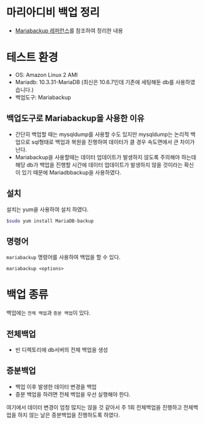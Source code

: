# 마리아디비 백업 정리
- [Mariabackup 레퍼런스](https://mariadb.com/kb/en/mariabackup-overview/#difference-in-versioning-schemes)를 참조하여 정리한 내용


# 테스트 환경
- OS: Amazon Linux 2 AMI
- Mariadb: 10.3.31-MariaDB (최신은 10.6.7인데 기존에 세팅해둔 db를 사용하였습니다.)
- 백업도구: Mariabackup

## 백업도구로 Mariabackup을 사용한 이유
- 간단히 백업할 때는 mysqldump를 사용할 수도 있지만 mysqldump는 논리적 백업으로 sql형태로 백업과 복원을 진행하여 데이터가 클 경우 속도면에서 큰 차이가 난다.
- Mariabackup을 사용할때는 데이터 업데이트가 발생하지 않도록 주의해야 하는데 해당 db가 백업을 진행할 시간에 데이터 업데이트가 발생하지 않을 것이라는 확신이 있기 때문에 Mariadbbackup을 사용하였다.

## 설치
설치는 yum을 사용하여 설치 하였다.
```bash
$sudo yum install MariaDB-backup
```

## 명령어
`mariabackup` 명령어를 사용하여 백업을 할 수 있다.
```
mariabackup <options>
```

# 백업 종류
백업에는 `전체 백업`과 `증분 백업`이 있다.

## 전체백업
- 빈 디렉토리에 db서버의 전체 백업을 생성

## 증분백업
- 백업 이후 발생한 데이터 변경을 백업
- 증분 백업을 하려면 전체 백업을 우선 실행해야 한다.

여기에서 데이터 변경이 엄청 많지는 않을 것 같아서 주 1회 전체백업을 진행하고 전체백업을 하지 않는 날은 증분백업을 진행하도록 하였다.


